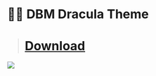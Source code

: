 # 🧛‍♂️ DBM Dracula Theme

> # [**Download**](https://github.com/CapOliveiraBr/DBM-Dracula-Theme/archive/master.zip)

<img src="https://i.imgur.com/QQOlyCf.gif">
